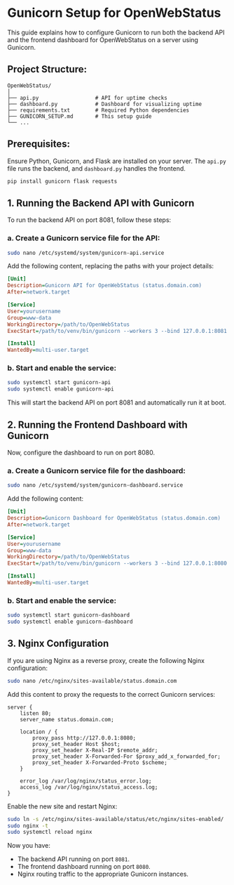 
# Gunicorn Setup for OpenWebStatus

This guide explains how to configure Gunicorn to run both the backend API and the frontend dashboard for OpenWebStatus on a server using Gunicorn.

## Project Structure:
```
OpenWebStatus/
│
├── api.py                  # API for uptime checks
├── dashboard.py            # Dashboard for visualizing uptime
├── requirements.txt        # Required Python dependencies
├── GUNICORN_SETUP.md       # This setup guide
└── ...
```

## Prerequisites:

Ensure Python, Gunicorn, and Flask are installed on your server.
The `api.py` file runs the backend, and `dashboard.py` handles the frontend.

```bash
pip install gunicorn flask requests
```

## 1. Running the Backend API with Gunicorn

To run the backend API on port 8081, follow these steps:

### a. Create a Gunicorn service file for the API:

```bash
sudo nano /etc/systemd/system/gunicorn-api.service
```

Add the following content, replacing the paths with your project details:

```ini
[Unit]
Description=Gunicorn API for OpenWebStatus (status.domain.com)
After=network.target

[Service]
User=yourusername
Group=www-data
WorkingDirectory=/path/to/OpenWebStatus
ExecStart=/path/to/venv/bin/gunicorn --workers 3 --bind 127.0.0.1:8081 api:app

[Install]
WantedBy=multi-user.target
```

### b. Start and enable the service:

```bash
sudo systemctl start gunicorn-api
sudo systemctl enable gunicorn-api
```

This will start the backend API on port 8081 and automatically run it at boot.


## 2. Running the Frontend Dashboard with Gunicorn

Now, configure the dashboard to run on port 8080.

### a. Create a Gunicorn service file for the dashboard:

```bash
sudo nano /etc/systemd/system/gunicorn-dashboard.service
```

Add the following content:

```ini
[Unit]
Description=Gunicorn Dashboard for OpenWebStatus (status.domain.com)
After=network.target

[Service]
User=yourusername
Group=www-data
WorkingDirectory=/path/to/OpenWebStatus
ExecStart=/path/to/venv/bin/gunicorn --workers 3 --bind 127.0.0.1:8080 dashboard:app

[Install]
WantedBy=multi-user.target
```

### b. Start and enable the service:

```bash
sudo systemctl start gunicorn-dashboard
sudo systemctl enable gunicorn-dashboard
```

## 3. Nginx Configuration

If you are using Nginx as a reverse proxy, create the following Nginx configuration:

```bash
sudo nano /etc/nginx/sites-available/status.domain.com
```

Add this content to proxy the requests to the correct Gunicorn services:

```nginx
server {
    listen 80;
    server_name status.domain.com;

    location / {
        proxy_pass http://127.0.0.1:8080;
        proxy_set_header Host $host;
        proxy_set_header X-Real-IP $remote_addr;
        proxy_set_header X-Forwarded-For $proxy_add_x_forwarded_for;
        proxy_set_header X-Forwarded-Proto $scheme;
    }

    error_log /var/log/nginx/status_error.log;
    access_log /var/log/nginx/status_access.log;
}
```

Enable the new site and restart Nginx:

```bash
sudo ln -s /etc/nginx/sites-available/status/etc/nginx/sites-enabled/
sudo nginx -t
sudo systemctl reload nginx
```

Now you have:
- The backend API running on port `8081`.
- The frontend dashboard running on port `8080`.
- Nginx routing traffic to the appropriate Gunicorn instances.